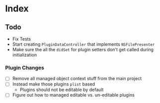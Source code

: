 # Index

## Todo

* Fix Tests
* Start creating `PluginDataController` that implements `NSFilePresenter`
* Make sure the all the `didSet` for plugin setters don't get called during initialization

### Plugin Changes

* [ ] Remove all managed object context stuff from the main project
* [ ] Instead make those plugins `plist` based
	* Plugins should not be editable by default
* [ ] Figure out how to managed editable vs. un-editable plugins

